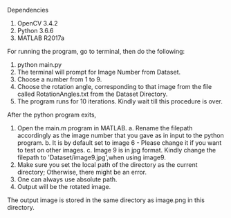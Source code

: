 Dependencies

1. OpenCV 3.4.2
2. Python 3.6.6
3. MATLAB R2017a

For running the program, go to terminal, then do the following:
1. python main.py
2. The terminal will prompt for Image Number from Dataset. 
3. Choose a number from 1 to 9. 
4. Choose the rotation angle, corresponding to that image
	from the file called RotationAngles.txt from the Dataset Directory.
5. The program runs for 10 iterations. Kindly wait till this procedure is over.

After the python program exits,
1. Open the main.m program in MATLAB.
	a. Rename the filepath accordingly as the image number that you
		gave as in input to the python program.
	b. It is by default set to image 6 - Please change it if you want
		to test on other images.
	c. Image 9 is in jpg format. Kindly change the filepath to
		'Dataset/image9.jpg',when using image9.
2. Make sure you set the local path of the directory as the current
	directory; Otherwise, there might be an error.
3. One can always use absolute path.
4. Output will be the rotated image.

The output image is stored in the same directory as image.png in this directory.

